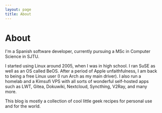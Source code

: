 ```yaml
---
layout: page
title: About
---
```


# About 

I'm a Spanish software developer, currently pursuing a MSc in Computer Science in SJTU. 

I started using Linux around 2005, when I was in high school. I ran SuSE as well as an OS called BeOS. After a period of Apple unfaithfulness, I am back to being a free Linux user (I run Arch as my main driver). I also run a homelab and a Kimsufi VPS with all sorts of wonderful self-hosted apps such as LWT, Gitea, Dokuwiki, Nextcloud, Syncthing, V2Ray, and many more. 

This blog is mostly a collection of cool little geek recipes for personal use and for the world. 
